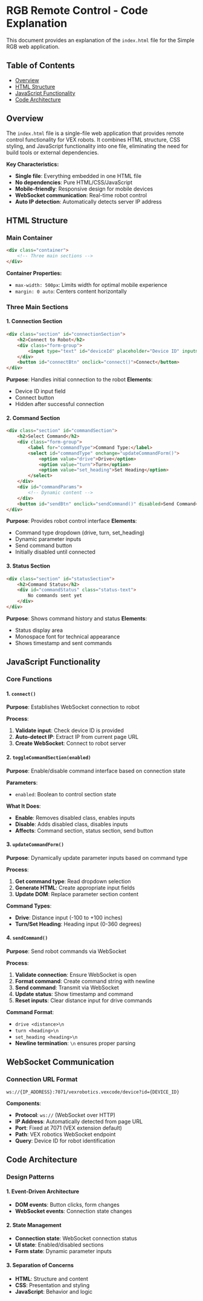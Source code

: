 # RGB Remote Control - Code Explanation

This document provides an explanation of the `index.html` file for the Simple RGB web application.

## Table of Contents
- [Overview](#overview)
- [HTML Structure](#html-structure)
- [JavaScript Functionality](#javascript-functionality)
- [Code Architecture](#code-architecture)

## Overview

The `index.html` file is a single-file web application that provides remote control functionality for VEX robots. It combines HTML structure, CSS styling, and JavaScript functionality into one file, eliminating the need for build tools or external dependencies.

**Key Characteristics:**
- **Single file**: Everything embedded in one HTML file
- **No dependencies**: Pure HTML/CSS/JavaScript
- **Mobile-friendly**: Responsive design for mobile devices
- **WebSocket communication**: Real-time robot control
- **Auto IP detection**: Automatically detects server IP address

## HTML Structure
### Main Container
```html
<div class="container">
    <!-- Three main sections -->
</div>
```

**Container Properties:**
- `max-width: 500px`: Limits width for optimal mobile experience
- `margin: 0 auto`: Centers content horizontally

### Three Main Sections

#### 1. Connection Section
```html
<div class="section" id="connectionSection">
    <h2>Connect to Robot</h2>
    <div class="form-group">
        <input type="text" id="deviceId" placeholder="Device ID" inputmode="numeric">
    </div>
    <button id="connectBtn" onclick="connect()">Connect</button>
</div>
```

**Purpose**: Handles initial connection to the robot
**Elements**:
- Device ID input field
- Connect button
- Hidden after successful connection

#### 2. Command Section
```html
<div class="section" id="commandSection">
    <h2>Select Command</h2>
    <div class="form-group">
        <label for="commandType">Command Type:</label>
        <select id="commandType" onchange="updateCommandForm()">
            <option value="drive">Drive</option>
            <option value="turn">Turn</option>
            <option value="set_heading">Set Heading</option>
        </select>
    </div>
    <div id="commandParams">
        <!-- Dynamic content -->
    </div>
    <button id="sendBtn" onclick="sendCommand()" disabled>Send Command</button>
</div>
```

**Purpose**: Provides robot control interface
**Elements**:
- Command type dropdown (drive, turn, set_heading)
- Dynamic parameter inputs
- Send command button
- Initially disabled until connected

#### 3. Status Section
```html
<div class="section" id="statusSection">
    <h2>Command Status</h2>
    <div id="commandStatus" class="status-text">
        No commands sent yet
    </div>
</div>
```

**Purpose**: Shows command history and status
**Elements**:
- Status display area
- Monospace font for technical appearance
- Shows timestamp and sent commands

## JavaScript Functionality
### Core Functions

#### 1. `connect()`
**Purpose**: Establishes WebSocket connection to robot

**Process**:
1. **Validate input**: Check device ID is provided
2. **Auto-detect IP**: Extract IP from current page URL
3. **Create WebSocket**: Connect to robot server


#### 2. `toggleCommandSection(enabled)`
**Purpose**: Enable/disable command interface based on connection state

**Parameters**:
- `enabled`: Boolean to control section state

**What It Does**:
- **Enable**: Removes disabled class, enables inputs
- **Disable**: Adds disabled class, disables inputs
- **Affects**: Command section, status section, send button

#### 3. `updateCommandForm()`
**Purpose**: Dynamically update parameter inputs based on command type

**Process**:
1. **Get command type**: Read dropdown selection
2. **Generate HTML**: Create appropriate input fields
3. **Update DOM**: Replace parameter section content

**Command Types**:
- **Drive**: Distance input (-100 to +100 inches)
- **Turn/Set Heading**: Heading input (0-360 degrees)

#### 4. `sendCommand()`
**Purpose**: Send robot commands via WebSocket

**Process**:
1. **Validate connection**: Ensure WebSocket is open
2. **Format command**: Create command string with newline
3. **Send command**: Transmit via WebSocket
4. **Update status**: Show timestamp and command
5. **Reset inputs**: Clear distance input for drive commands

**Command Format**:
- `drive <distance>\n`
- `turn <heading>\n`
- `set_heading <heading>\n`
- **Newline termination**: `\n` ensures proper parsing


## WebSocket Communication

### Connection URL Format
```
ws://{IP_ADDRESS}:7071/vexrobotics.vexcode/device?id={DEVICE_ID}
```

**Components**:
- **Protocol**: `ws://` (WebSocket over HTTP)
- **IP Address**: Automatically detected from page URL
- **Port**: Fixed at 7071 (VEX extension default)
- **Path**: VEX robotics WebSocket endpoint
- **Query**: Device ID for robot identification

## Code Architecture

### Design Patterns

#### 1. **Event-Driven Architecture**
- **DOM events**: Button clicks, form changes
- **WebSocket events**: Connection state changes

#### 2. **State Management**
- **Connection state**: WebSocket connection status
- **UI state**: Enabled/disabled sections
- **Form state**: Dynamic parameter inputs

#### 3. **Separation of Concerns**
- **HTML**: Structure and content
- **CSS**: Presentation and styling
- **JavaScript**: Behavior and logic

